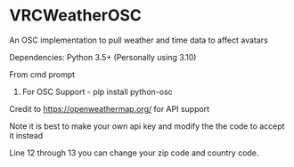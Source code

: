 # VRCWeatherOSC
An OSC implementation to pull weather and time data to affect avatars

Dependencies:
Python 3.5+ (Personally using 3.10)

From cmd prompt

1. For OSC Support - pip install python-osc


Credit to https://openweathermap.org/ for API support

Note it is best to make your own api key and modify the the code to accept it instead

Line 12 through 13 you can change your zip code and country code.
